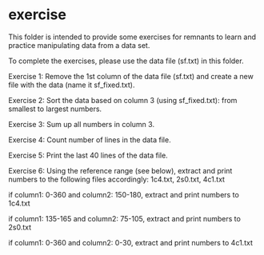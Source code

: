 # exercise
This folder is intended to provide some exercises for remnants to learn and practice manipulating data from a data set.

To complete the exercises, please use the data file (sf.txt) in this folder.

Exercise 1:
Remove the 1st column of the data file (sf.txt) and create a new file with the data (name it sf_fixed.txt).

Exercise 2:
Sort the data based on column 3 (using sf_fixed.txt): from smallest to largest numbers.

Exercise 3:
Sum up all numbers in column 3.

Exercise 4: 
Count number of lines in the data file.

Exercise 5: 
Print the last 40 lines of the data file.

Exercise 6:
Using the reference range (see below), extract and print numbers to the following files accordingly:
1c4.txt, 2s0.txt, 4c1.txt


if column1: 0-360 and column2: 150-180, extract and print numbers to 1c4.txt

if column1: 135-165 and column2: 75-105, extract and print numbers to 2s0.txt

if column1: 0-360 and column2: 0-30, extract and print numbers to 4c1.txt
